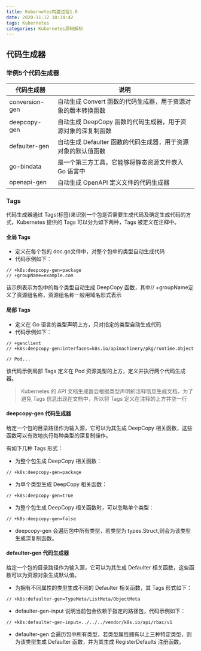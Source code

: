 ```yaml
---
title: Kubernetes构建过程1.0
date: 2020-11-12 10:34:42
tags: Kubernetes
categories: Kubernetes源码解析
---
```


## 代码生成器

### 举例5个代码生成器

代码生成器 | 说明 
--- | ---
conversion-gen | 自动生成 Convert 函数的代码生成器，用于资源对象的版本转换函数
deepcopy-gen | 自动生成 DeepCopy 函数的代码生成器，用于资源对象的深复制函数
defaulter-gen | 自动生成 Defaulter 函数的代码生成器，用于资源对象的默认值函数
go-bindata | 是一个第三方工具，它能够将静态资源文件嵌入 Go 语言中
openapi-gen | 自动生成 OpenAPI 定义文件的代码生成器

### Tags 

代码生成器通过 Tags(标签)来识别一个包是否需要生成代码及确定生成代码的方式，Kubernetes 提供的 Tags 可以分为如下两种，Tags 被定义在注释中。

#### 全局 Tags

* 定义在每个包的 doc.go文件中，对整个包中的类型自动生成代码
* 代码示例如下：

```
// +k8s:deepcopy-gen=package
// +groupName=example.com
```

该示例表示为包中的每个类型自动生成 DeepCopy 函数，其中// +groupName定义了资源组名称，资源组名称一般用域名形式表示

#### 局部 Tags

* 定义在 Go 语言的类型声明上方，只对指定的类型自动生成代码
* 代码示例如下：

```
// +genclient
// +k8s:deepcopy-gen:interfaces=k8s.io/apimachinery/pkg/runtime.Object

// Pod...
```

该代码示例局部 Tags 定义在 Pod 资源类型的上方，定义并执行两个代码生成器。
> Kubernetes 的 API 文档生成器会根据类型声明的注释信息生成文档，为了避免 Tags 信息出现在文档中，所以将 Tags 定义在注释的上方并空一行

#### deepcopy-gen 代码生成器

给定一个包的目录路径作为输入源，它可以为其生成 DeepCopy 相关函数，这些函数可以有效地执行每种类型的深复制操作。

有如下几种 Tags 形式：
* 为整个包生成 DeepCopy 相关函数：
```
// +k8s:deepcopy-gen=package
```
* 为单个类型生成 DeepCopy 相关函数：
```
// +k8s:deepcopy-gen=true
```
* 为整个包生成 DeepCopy 相关函数时，可以忽略单个类型：
```
// +k8s:deepcopy-gen=false
```

* deepcopy-gen 会遍历包中所有类型，若类型为 types.Struct,则会为该类型生成深复制函数。

#### defaulter-gen 代码生成器

给定一个包的目录路径作为输入源，它可以为其生成 Defaulter 相关函数，这些函数可以为资源对象生成默认值。

* 为拥有不同属性的类型生成不同的 Defaulter 相关函数，其 Tags 形式如下：

```
// +k8s:defaulter-gen=TypeMeta/ListMeta/ObjectMeta
```

* defaulter-gen-input 说明当前包会依赖于指定的路径包，代码示例如下：

```
// +k8s:defaulter-gen-input=../../../vendor/k8s.io/api/rbac/v1
```

* defaulter-gen 会遍历包中所有类型，若类型属性拥有以上三种特定类型，则为该类型生成 Defaulter 函数，并为其生成 RegisterDefaults 注册函数。